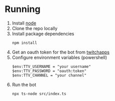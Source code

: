 # Running

1. Install [node](https://nodejs.org/en/)
1. Clone the repo locally
1. Install package dependencies
    ```
    npm install
    ```
1. Get an oauth token for the bot from [twitchapps](https://twitchapps.com/tmi/)
1. Configure environment variables (powershell)
    ```
    $env:TTV_USERNAME = "your username"
    $env:TTV_PASSWORD = "oauth:token"
    $env:TTV_CHANNEL = "your channel"
    ```
1. Run the bot
    ```
    npx ts-node src/index.ts
    ```
